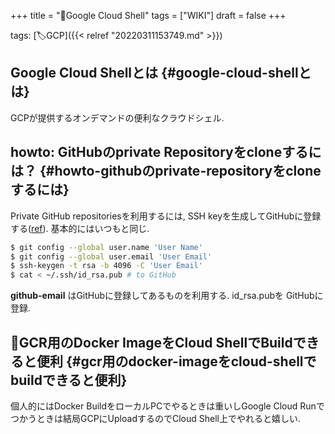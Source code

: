 +++
title = "📝Google Cloud Shell"
tags = ["WIKI"]
draft = false
+++

tags: [🏷GCP]({{< relref "20220311153749.md" >}})


## Google Cloud Shellとは {#google-cloud-shellとは}

GCPが提供するオンデマンドの便利なクラウドシェル.


## howto: GitHubのprivate Repositoryをcloneするには？ {#howto-githubのprivate-repositoryをcloneするには}

Private GitHub repositoriesを利用するには, SSH keyを生成してGitHubに登録する([ref](https://github.com/settings/keys)). 基本的にはいつもと同じ.

```sh
$ git config --global user.name 'User Name'
$ git config --global user.email 'User Email'
$ ssh-keygen -t rsa -b 4096 -C 'User Email'
$ cat < ~/.ssh/id_rsa.pub # to GitHub
```

**github-email** はGitHubに登録してあるものを利用する. id_rsa.pubを
GitHubに登録.


## 🔦GCR用のDocker ImageをCloud ShellでBuildできると便利 {#gcr用のdocker-imageをcloud-shellでbuildできると便利}

個人的にはDocker BuildをローカルPCでやるときは重いしGoogle Cloud Runでつかうときは結局GCPにUploadするのでCloud Shell上でやれると嬉しい.
